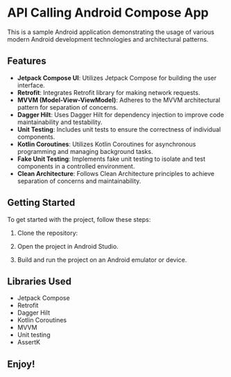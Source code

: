 # API Calling Android Compose App


This is a sample Android application demonstrating the usage of various modern Android development technologies and architectural patterns.

## Features

- **Jetpack Compose UI**: Utilizes Jetpack Compose for building the user interface.  
- **Retrofit**: Integrates Retrofit library for making network requests.  
- **MVVM (Model-View-ViewModel)**: Adheres to the MVVM architectural pattern for separation of concerns.  
- **Dagger Hilt**: Uses Dagger Hilt for dependency injection to improve code maintainability and testability.  
- **Unit Testing**: Includes unit tests to ensure the correctness of individual components.  
- **Kotlin Coroutines**: Utilizes Kotlin Coroutines for asynchronous programming and managing background tasks.  
- **Fake Unit Testing**: Implements fake unit testing to isolate and test components in a controlled environment.  
- **Clean Architecture**: Follows Clean Architecture principles to achieve separation of concerns and maintainability.  

## Getting Started

To get started with the project, follow these steps:

1. Clone the repository:

2.  Open the project in Android Studio.

3. Build and run the project on an Android emulator or device.


## Libraries Used

- Jetpack Compose  
- Retrofit  
- Dagger Hilt  
- Kotlin Coroutines
- MVVM
- Unit testing
- AssertK

## Enjoy!

  
